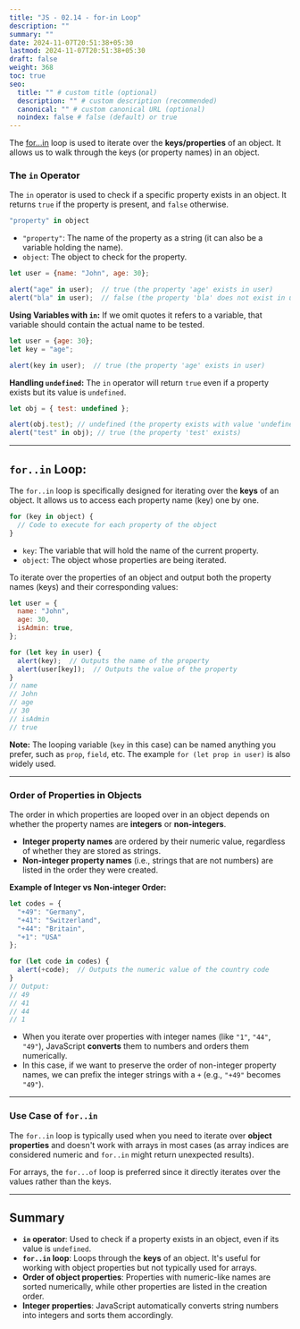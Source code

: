 ```yaml
---
title: "JS - 02.14 - for-in Loop"
description: ""
summary: ""
date: 2024-11-07T20:51:38+05:30
lastmod: 2024-11-07T20:51:38+05:30
draft: false
weight: 368
toc: true
seo:
  title: "" # custom title (optional)
  description: "" # custom description (recommended)
  canonical: "" # custom canonical URL (optional)
  noindex: false # false (default) or true
---
```



The [for…in](https://javascript.info/object#forin) loop is used to iterate over the **keys/properties** of an object. It allows us to walk through the keys (or property names) in an object.

### **The `in` Operator**

The `in` operator is used to check if a specific property exists in an object. It returns `true` if the property is present, and `false` otherwise.

```js
"property" in object
```
- `"property"`: The name of the property as a string (it can also be a variable holding the name).
- `object`: The object to check for the property.

```js
let user = {name: "John", age: 30};

alert("age" in user);  // true (the property 'age' exists in user)
alert("bla" in user);  // false (the property 'bla' does not exist in user)
```

**Using Variables with `in`:**
If we omit quotes it refers to a variable, that variable should contain the actual name to be tested.
```js
let user = {age: 30};
let key = "age";

alert(key in user);  // true (the property 'age' exists in user)
```

**Handling `undefined`:**
The `in` operator will return `true` even if a property exists but its value is `undefined`.

```js
let obj = { test: undefined };

alert(obj.test); // undefined (the property exists with value 'undefined')
alert("test" in obj); // true (the property 'test' exists)
```

---

## **`for..in` Loop:**

The `for..in` loop is specifically designed for iterating over the **keys** of an object. It allows us to access each property name (key) one by one.

```js
for (key in object) {
  // Code to execute for each property of the object
}
```
- `key`: The variable that will hold the name of the current property.
- `object`: The object whose properties are being iterated.


To iterate over the properties of an object and output both the property names (keys) and their corresponding values:
```js
let user = {
  name: "John",
  age: 30,
  isAdmin: true,
};

for (let key in user) {
  alert(key);  // Outputs the name of the property
  alert(user[key]);  // Outputs the value of the property
}
// name
// John
// age
// 30
// isAdmin
// true
```

**Note:** The looping variable (`key` in this case) can be named anything you prefer, such as `prop`, `field`, etc. The example `for (let prop in user)` is also widely used.

---

### **Order of Properties in Objects**

The order in which properties are looped over in an object depends on whether the property names are **integers** or **non-integers**.

- **Integer property names** are ordered by their numeric value, regardless of whether they are stored as strings.
- **Non-integer property names** (i.e., strings that are not numbers) are listed in the order they were created.

**Example of Integer vs Non-integer Order:**
```js
let codes = {
  "+49": "Germany",
  "+41": "Switzerland",
  "+44": "Britain",
  "+1": "USA"
};

for (let code in codes) {
  alert(+code);  // Outputs the numeric value of the country code
}
// Output:
// 49
// 41
// 44
// 1
```

- When you iterate over properties with integer names (like `"1"`, `"44"`, `"49"`), JavaScript **converts** them to numbers and orders them numerically.
- In this case, if we want to preserve the order of non-integer property names, we can prefix the integer strings with a `+` (e.g., `"+49"` becomes `"49"`).

---

### **Use Case of `for..in`**

The `for..in` loop is typically used when you need to iterate over **object properties** and doesn't work with arrays in most cases (as array indices are considered numeric and `for..in` might return unexpected results).

For arrays, the `for...of` loop is preferred since it directly iterates over the values rather than the keys.

---

## **Summary**

- **`in` operator**: Used to check if a property exists in an object, even if its value is `undefined`.
- **`for..in` loop**: Loops through the **keys** of an object. It's useful for working with object properties but not typically used for arrays.
- **Order of object properties**: Properties with numeric-like names are sorted numerically, while other properties are listed in the creation order.
- **Integer properties**: JavaScript automatically converts string numbers into integers and sorts them accordingly.

